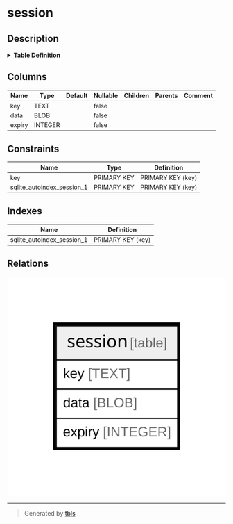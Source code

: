 # session

## Description

<details>
<summary><strong>Table Definition</strong></summary>

```sql
CREATE TABLE `session` (
`key` TEXT PRIMARY KEY NOT NULL
, `data` BLOB NOT NULL
, `expiry` INTEGER NOT NULL
)
```

</details>

## Columns

| Name | Type | Default | Nullable | Children | Parents | Comment |
| ---- | ---- | ------- | -------- | -------- | ------- | ------- |
| key | TEXT |  | false |  |  |  |
| data | BLOB |  | false |  |  |  |
| expiry | INTEGER |  | false |  |  |  |

## Constraints

| Name | Type | Definition |
| ---- | ---- | ---------- |
| key | PRIMARY KEY | PRIMARY KEY (key) |
| sqlite_autoindex_session_1 | PRIMARY KEY | PRIMARY KEY (key) |

## Indexes

| Name | Definition |
| ---- | ---------- |
| sqlite_autoindex_session_1 | PRIMARY KEY (key) |

## Relations

![er](session.svg)

---

> Generated by [tbls](https://github.com/k1LoW/tbls)
